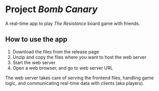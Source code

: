 # Project *Bomb Canary*
A real-time app to play *The Resistance* board game with friends.

## How to use the app
1. Download the files from the release page
1. Unzip and copy the files where you want to host the web server
1. Start the web server
1. Open a web browser, and go to web server URL

The web server takes care of serving the frontend files, handling game logic, and communicating real-time data with clients (aka players).
